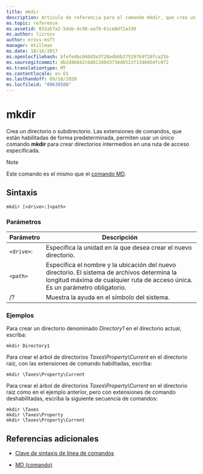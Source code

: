 ```yaml
---
title: mkdir
description: Artículo de referencia para el comando mkdir, que crea un directorio o subdirectorio.
ms.topic: reference
ms.assetid: 033a57a2-5deb-4c98-aa78-61ce8df2a330
ms.author: lizross
author: eross-msft
manager: mtillman
ms.date: 10/16/2017
ms.openlocfilehash: bfefe4bc040d3e3f28adb6b37529764f28fca25b
ms.sourcegitcommit: db2d46842c68813d043738d6523f13d8454fc972
ms.translationtype: MT
ms.contentlocale: es-ES
ms.lasthandoff: 09/10/2020
ms.locfileid: "89639508"
---
```

# <a name="mkdir"></a>mkdir

Crea un directorio o subdirectorio. Las extensiones de comandos, que están habilitadas de forma predeterminada, permiten usar un único comando **mkdir** para crear directorios intermedios en una ruta de acceso especificada.

> [!NOTE]
> Este comando es el mismo que el [comando MD](md.md).

## <a name="syntax"></a>Sintaxis

```
mkdir [<drive>:]<path>
```

### <a name="parameters"></a>Parámetros

| Parámetro | Descripción |
| --------- | ----------- |
| `<drive>`: | Especifica la unidad en la que desea crear el nuevo directorio. |
| `<path>` | Especifica el nombre y la ubicación del nuevo directorio. El sistema de archivos determina la longitud máxima de cualquier ruta de acceso única. Es un parámetro obligatorio. |
| /? | Muestra la ayuda en el símbolo del sistema. |

### <a name="examples"></a>Ejemplos

Para crear un directorio denominado *Directory1* en el directorio actual, escriba:

```
mkdir Directory1
```

Para crear el árbol de directorios *Taxes\Property\Current* en el directorio raíz, con las extensiones de comando habilitadas, escriba:

```
mkdir \Taxes\Property\Current
```

Para crear el árbol de directorios *Taxes\Property\Current* en el directorio raíz como en el ejemplo anterior, pero con extensiones de comando deshabilitadas, escriba la siguiente secuencia de comandos:

```
mkdir \Taxes
mkdir \Taxes\Property
mkdir \Taxes\Property\Current
```

## <a name="additional-references"></a>Referencias adicionales

- [Clave de sintaxis de línea de comandos](command-line-syntax-key.md)

- [MD (comando)](md.md)